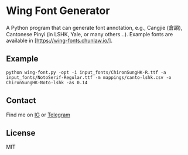 # Wing Font Generator

A Python program that can generate font annotation, e.g., Cangjie (倉頡), Cantonese Pinyi (in LSHK, Yale, or many others...). Example fonts are available in [https://wing-fonts.chunlaw.io/].

## Example
```
python wing-font.py -opt -i input_fonts/ChironSungHK-R.ttf -a input_fonts/NotoSerif-Regular.ttf -m mappings/canto-lshk.csv -o ChironSungHK-Noto-lshk -as 0.14
```

## Contact
Find me on [IG](https://instagram/wingfont) or [Telegram](https://t.me/wingfont)

## License
MIT